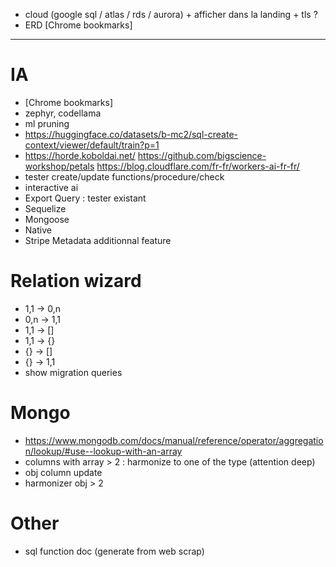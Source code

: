 - cloud (google sql / atlas / rds / aurora) + afficher dans la landing + tls ?
- ERD [Chrome bookmarks]



----------------------------------------------------------



# IA
- [Chrome bookmarks]
- zephyr, codellama
- ml pruning
- https://huggingface.co/datasets/b-mc2/sql-create-context/viewer/default/train?p=1
- https://horde.koboldai.net/ https://github.com/bigscience-workshop/petals https://blog.cloudflare.com/fr-fr/workers-ai-fr-fr/
- tester create/update functions/procedure/check
- interactive ai
- Export Query : tester existant
- Sequelize
- Mongoose
- Native
- Stripe Metadata additionnal feature


# Relation wizard
- 1,1 -> 0,n
- 0,n -> 1,1
- 1,1 -> []
- 1,1 -> {}
- {} -> []
- {} -> 1,1
- show migration queries


# Mongo
- https://www.mongodb.com/docs/manual/reference/operator/aggregation/lookup/#use--lookup-with-an-array
- columns with array > 2 : harmonize to one of the type (attention deep)
- obj column update
- harmonizer obj > 2


# Other
- sql function doc (generate from web scrap)
